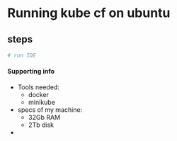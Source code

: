 # Running kube cf on ubuntu

## steps
```bash
# run IDE 

```

#### Supporting info
- Tools needed:
    - docker
    - minikube
- specs of my machine:
    - 32Gb RAM
    - 2Tb disk
- 